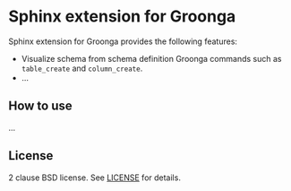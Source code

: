 # Sphinx extension for Groonga

Sphinx extension for Groonga provides the following features:

  * Visualize schema from schema definition Groonga commands such as
    `table_create` and `column_create`.
  * ...

## How to use

...

## License

2 clause BSD license. See [LICENSE](LICENSE) for details.
